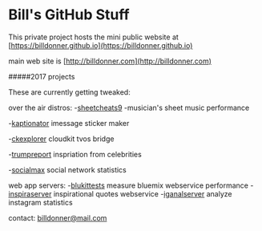 Bill's GitHub Stuff
===============

This private project hosts the mini public website at [https://billdonner.github.io](https://billdonner.github.io)

main web site is [http://billdonner.com](http://billdonner.com)

#####2017 projects 

These are currently getting tweaked:

over the air distros:
-[sheetcheats9](http://billdonner.com/sc9) -musician's sheet music performance

-[kaptionator](http://billdonner.com/kaptionz) imessage sticker maker

-[ckexplorer](http://billdonner.com) cloudkit tvos bridge

-[trumpreport](http://billdonner.com/tr) inspriation from celebrities

-[socialmax](http://billdonner.com/tr) social network statistics

web app servers:
-[blukittests](http://billdonner.com) measure bluemix webservice performance
-[inspiraserver](http://billdonner.com) inspirational quotes webservice
-[iganalserver](http://billdonner.com) analyze instagram statistics

contact: billdonner@mail.com
